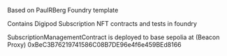 Based on PaulRBerg Foundry template

Contains Digipod Subscription NFT contracts and tests in foundry

SubscriptionManagementContract is deployed to base sepolia at (Beacon Proxy) 0xBeC3B76219741586C08B7DE96e4f6e459BEd8166


